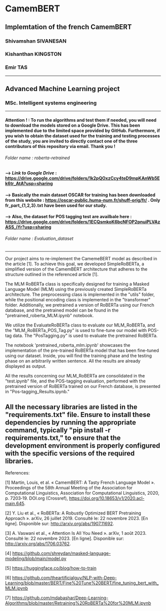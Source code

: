 # CamemBERT
Implemtation of the french CamemBERT
---
### Shivamshan SIVANESAN
### Kishanthan KINGSTON
### Emir TAS
---
## Advanced Machine Learning project
### MSc. Intelligent systems engineering
---

#### __Attention !__ : To run the algorithms and test them if needed, you will need to download the models stored on a Google Drive. This has been implemented due to the limited space provided by GitHub. Furthermore, if you wish to obtain the dataset used for the training and testing processes of the study, you are invited to directly contact one of the three contributors of this repository via email. Thank you !
###### Folder name : roberta-retrained
#### --> _Link to Google Drive_ : https://drive.google.com/drive/folders/1k2pQOxzCcy4teD9mpKAnWb5Ek6tr_AtA?usp=sharing
#### --> Basically the main dataset OSCAR for training has been downloaded from this website : https://oscar-public.huma-num.fr/shuff-orig/fr/ . Only fr_part_{1,2,3}.txt have been used for our study. 
#### --> Also, the dataset for POS tagging test are availbale here : https://drive.google.com/drive/folders/1ECQsmkoK6bcNFOP2pnuiPLVAzASS_iYr?usp=sharing
###### Folder name : Evaluation_dataset
--- 

Our project aims to re-implement the CamemeBERT model as described in the article [1]. To achieve this goal, we developed SimpleRoBERTa, a simplified version of the CamemBERT architecture that adheres to the structure outlined in the referenced article [1].

The MLM RoBERTa class is specifically designed for training a Masked Language Model (MLM) using the previously created SimpleRoBERTa architecture. The preprocessing class is implemented in the "utils" folder, while the positional encoding class is implemented in the "transformer" folder. Additionally, we pretrained a version of RoBERTa using our French database, and the pretrained model can be found in the "pretrained_roberta_MLM.ipynb" notebook.

We utilize the EvaluateRoBERTa class to evaluate our MLM_RoBERTa, and the "MLM_RoBERTa_POS_Tag.py" is used to fine-tune our model with POS-tag data. The "PosTagging.py" is used to evaluate the pretrained RoBERTa.

The notebook 'pretrained_roberta_mlm.ipynb' showcases the implementation of the pre-trained RoBERTa model that has been fine-tuned using our dataset. Inside, you will find the training phase and the testing phase on an arbitrarily written sentence. All the results are already displayed as output.

All the results concerning our MLM_RoBERTa are consolidated in the "test.ipynb" file, and the POS-tagging evaluation, performed with the pretrained version of RoBERTa trained on our French database, is presented in "Pos-tagging_Results.ipynb."

All the necessary libraries are listed in the "requirements.txt" file. Ensure to install these dependencies by running the appropriate command, typically "pip install -r requirements.txt," to ensure that the development environment is properly configured with the specific versions of the required libraries.
---
References:

[1] Martin, Louis, et al. « CamemBERT: A Tasty French Language Model ». Proceedings of the 58th Annual Meeting of the Association for Computational Linguistics, Association for Computational Linguistics, 2020, p. 7203‑19. DOI.org (Crossref), https://doi.org/10.18653/v1/2020.acl-main.645.

[2] Y. Liu et al., « RoBERTa: A Robustly Optimized BERT Pretraining Approach ». arXiv, 26 juillet 2019. Consulté le: 22 novembre 2023. [En ligne]. Disponible sur: http://arxiv.org/abs/1907.11692.

[3] A. Vaswani et al., « Attention Is All You Need ». arXiv, 1 août 2023. Consulté le: 22 novembre 2023. [En ligne]. Disponible sur: http://arxiv.org/abs/1706.03762.

[4] https://github.com/shreydan/masked-language-modeling/blob/main/model.py

[5] https://huggingface.co/blog/how-to-train

[6] https://github.com/theartificialguy/NLP-with-Deep-Learning/blob/master/BERT/Fine%20Tune%20BERT/fine_tuning_bert_with_MLM.ipynb

[7] https://github.com/mdabashar/Deep-Learning-Algorithms/blob/master/Retraining%20RoBERTa%20for%20MLM.ipynb
